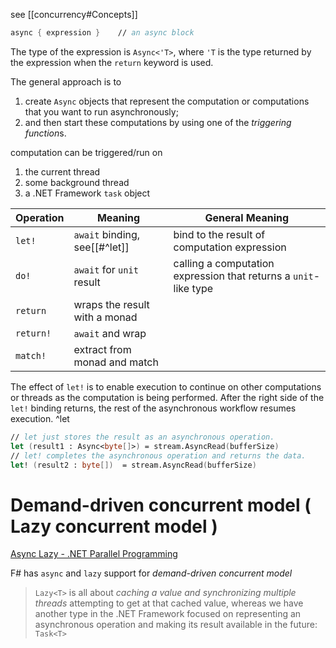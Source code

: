 see [[concurrency#Concepts]]

```fsharp
async { expression }    // an async block
```

The type of the expression is `Async<'T>`, where `'T` is the type returned by the expression when the `return` keyword is used.

The general approach is to 
1. create `Async` objects that represent the computation or computations that you want to run asynchronously;
2. and then start these computations by using one of the *triggering function*s.

computation can be triggered/run on 
1. the current thread
2. some background thread
3. a .NET Framework `task` object


| Operation | Meaning                       | General Meaning                                                  |
| --------- | ----------------------------- | ---------------------------------------------------------------- |
| `let!`    | `await` binding, see[[#^let]] | bind to the result of computation expression                     |
| `do!`     | `await` for `unit` result     | calling a computation expression that returns a `unit`-like type |
| `return`  | wraps the result with a monad |                                                                  |
| `return!` | `await` and wrap              |                                                                  |
| `match!`  | extract from monad and match  |                                                                  |

The effect of `let!` is to enable execution to continue on other computations or threads as the computation is being performed. After the right side of the `let!` binding returns, the rest of the asynchronous workflow resumes execution. ^let

```fsharp
// let just stores the result as an asynchronous operation.
let (result1 : Async<byte[]>) = stream.AsyncRead(bufferSize)
// let! completes the asynchronous operation and returns the data.
let! (result2 : byte[])  = stream.AsyncRead(bufferSize)
```


#  Demand-driven concurrent model  ( Lazy concurrent model )

[Async Lazy - .NET Parallel Programming](https://devblogs.microsoft.com/pfxteam/asynclazyt/)

F# has `async` and `lazy` support for _demand-driven concurrent model_

> `Lazy<T>` is all about _caching a value and synchronizing multiple threads_ attempting to get at that cached value, whereas we have another type in the .NET Framework focused on representing an asynchronous operation and making its result available in the future: `Task<T>`


